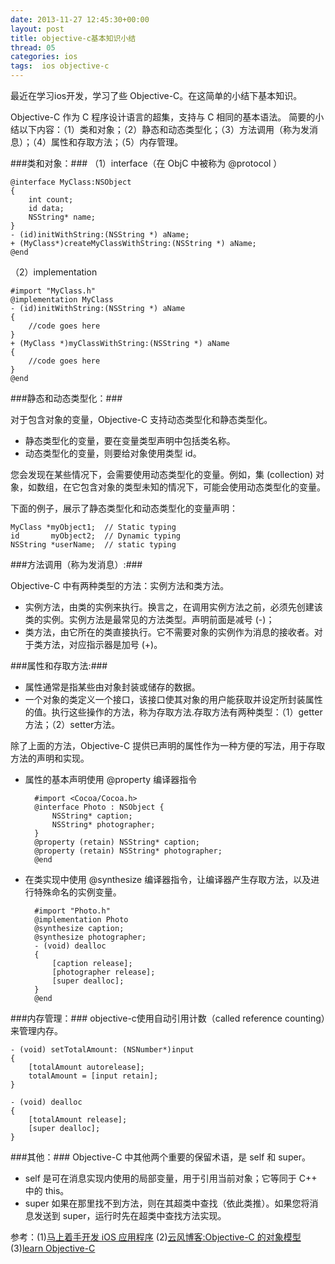 ```yaml
---
date: 2013-11-27 12:45:30+00:00
layout: post
title: objective-c基本知识小结
thread: 05
categories: ios 
tags:  ios objective-c
---
```


最近在学习ios开发，学习了些 Objective-C。在这简单的小结下基本知识。

Objective-C 作为 C 程序设计语言的超集，支持与 C 相同的基本语法。
简要的小结以下内容：（1）类和对象；（2）静态和动态类型化；（3）方法调用（称为发消息）；（4）属性和存取方法；（5）内存管理。

###类和对象：###
（1）interface（在 ObjC 中被称为 @protocol ）

	@interface MyClass:NSObject
	{
		int count;
		id data;
		NSString* name; 
	}
	- (id)initWithString:(NSString *) aName;
	+ (MyClass*)createMyClassWithString:(NSString *) aName;
	@end

（2）implementation

	#import "MyClass.h"
	@implementation MyClass
	- (id)initWithString:(NSString *) aName
	{
		//code goes here
	}
	+ (MyClass *)myClassWithString:(NSString *) aName
	{
		//code goes here
	}
	@end

###静态和动态类型化：###

对于包含对象的变量，Objective-C 支持动态类型化和静态类型化。

- 静态类型化的变量，要在变量类型声明中包括类名称。
- 动态类型化的变量，则要给对象使用类型 id。

您会发现在某些情况下，会需要使用动态类型化的变量。例如，集 (collection) 对象，如数组，在它包含对象的类型未知的情况下，可能会使用动态类型化的变量。

下面的例子，展示了静态类型化和动态类型化的变量声明：

	MyClass *myObject1;  // Static typing
	id       myObject2;  // Dynamic typing
	NSString *userName;  // static typing

###方法调用（称为发消息）:###

Objective-C 中有两种类型的方法：实例方法和类方法。

- 实例方法，由类的实例来执行。换言之，在调用实例方法之前，必须先创建该类的实例。实例方法是最常见的方法类型。声明前面是减号 (-)；
- 类方法，由它所在的类直接执行。它不需要对象的实例作为消息的接收者。对于类方法，对应指示器是加号 (+)。

###属性和存取方法:###

- 属性通常是指某些由对象封装或储存的数据。
- 一个对象的类定义一个接口，该接口使其对象的用户能获取并设定所封装属性的值。执行这些操作的方法，称为存取方法.存取方法有两种类型：（1）getter方法；（2）setter方法。

除了上面的方法，Objective-C 提供已声明的属性作为一种方便的写法，用于存取方法的声明和实现。

- 属性的基本声明使用 @property 编译器指令

		#import <Cocoa/Cocoa.h>
		@interface Photo : NSObject {
		    NSString* caption;
		    NSString* photographer;
		}
		@property (retain) NSString* caption;
		@property (retain) NSString* photographer;
		@end
- 在类实现中使用 @synthesize 编译器指令，让编译器产生存取方法，以及进行特殊命名的实例变量。

		#import "Photo.h"      
		@implementation Photo
		@synthesize caption;
		@synthesize photographer;
		- (void) dealloc
		{
		    [caption release];
		    [photographer release];
		    [super dealloc];
		}
		@end
###内存管理：###
objective-c使用自动引用计数（called reference counting）来管理内存。

	- (void) setTotalAmount: (NSNumber*)input
	{
	    [totalAmount autorelease];
	    totalAmount = [input retain];
	}
	
	- (void) dealloc
	{
	    [totalAmount release];
	    [super dealloc];
	}
 
###其他：###
Objective-C 中其他两个重要的保留术语，是 self 和 super。

- self 是可在消息实现内使用的局部变量，用于引用当前对象；它等同于 C++ 中的 this。
- super 如果在那里找不到方法，则在其超类中查找（依此类推）。如果您将消息发送到 super，运行时先在超类中查找方法实现。

参考：(1)[马上着手开发 iOS 应用程序](https://developer.apple.com/library/ios/referencelibrary/GettingStarted/RoadMapiOSCh/chapters/WriteObjective-CCode/WriteObjective-CCode/WriteObjective-CCode.html)  (2)[云风博客:Objective-C 的对象模型](http://blog.codingnow.com/2013/03/objective_c.html)
(3)[learn Objective-C](http://cocoadevcentral.com/d/learn_objectivec/)